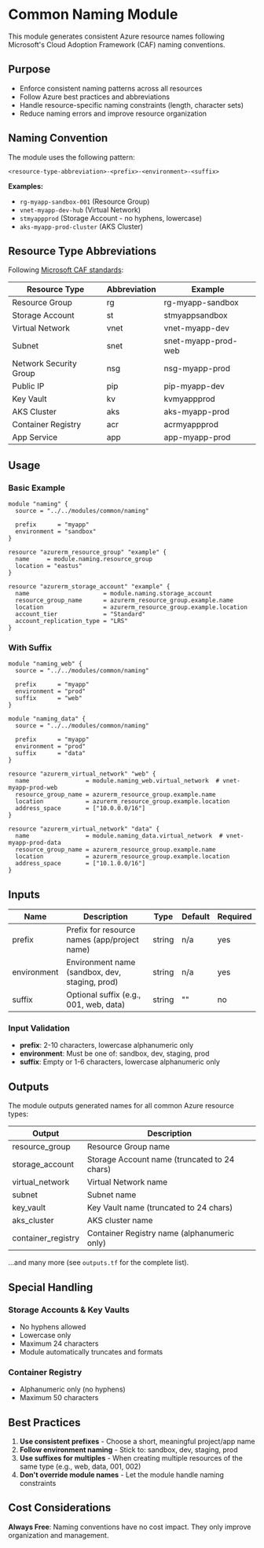 # Common Naming Module

This module generates consistent Azure resource names following Microsoft's Cloud Adoption Framework (CAF) naming conventions.

## Purpose

- Enforce consistent naming patterns across all resources
- Follow Azure best practices and abbreviations
- Handle resource-specific naming constraints (length, character sets)
- Reduce naming errors and improve resource organization

## Naming Convention

The module uses the following pattern:

```
<resource-type-abbreviation>-<prefix>-<environment>-<suffix>
```

**Examples:**
- `rg-myapp-sandbox-001` (Resource Group)
- `vnet-myapp-dev-hub` (Virtual Network)
- `stmyappprod` (Storage Account - no hyphens, lowercase)
- `aks-myapp-prod-cluster` (AKS Cluster)

## Resource Type Abbreviations

Following [Microsoft CAF standards](https://learn.microsoft.com/en-us/azure/cloud-adoption-framework/ready/azure-best-practices/resource-abbreviations):

| Resource Type | Abbreviation | Example |
|---------------|--------------|---------|
| Resource Group | rg | rg-myapp-sandbox |
| Storage Account | st | stmyappsandbox |
| Virtual Network | vnet | vnet-myapp-dev |
| Subnet | snet | snet-myapp-prod-web |
| Network Security Group | nsg | nsg-myapp-prod |
| Public IP | pip | pip-myapp-dev |
| Key Vault | kv | kvmyappprod |
| AKS Cluster | aks | aks-myapp-prod |
| Container Registry | acr | acrmyappprod |
| App Service | app | app-myapp-prod |

## Usage

### Basic Example

```hcl
module "naming" {
  source = "../../modules/common/naming"

  prefix      = "myapp"
  environment = "sandbox"
}

resource "azurerm_resource_group" "example" {
  name     = module.naming.resource_group
  location = "eastus"
}

resource "azurerm_storage_account" "example" {
  name                     = module.naming.storage_account
  resource_group_name      = azurerm_resource_group.example.name
  location                 = azurerm_resource_group.example.location
  account_tier             = "Standard"
  account_replication_type = "LRS"
}
```

### With Suffix

```hcl
module "naming_web" {
  source = "../../modules/common/naming"

  prefix      = "myapp"
  environment = "prod"
  suffix      = "web"
}

module "naming_data" {
  source = "../../modules/common/naming"

  prefix      = "myapp"
  environment = "prod"
  suffix      = "data"
}

resource "azurerm_virtual_network" "web" {
  name                = module.naming_web.virtual_network  # vnet-myapp-prod-web
  resource_group_name = azurerm_resource_group.example.name
  location            = azurerm_resource_group.example.location
  address_space       = ["10.0.0.0/16"]
}

resource "azurerm_virtual_network" "data" {
  name                = module.naming_data.virtual_network  # vnet-myapp-prod-data
  resource_group_name = azurerm_resource_group.example.name
  location            = azurerm_resource_group.example.location
  address_space       = ["10.1.0.0/16"]
}
```

## Inputs

| Name | Description | Type | Default | Required |
|------|-------------|------|---------|----------|
| prefix | Prefix for resource names (app/project name) | string | n/a | yes |
| environment | Environment name (sandbox, dev, staging, prod) | string | n/a | yes |
| suffix | Optional suffix (e.g., 001, web, data) | string | "" | no |

### Input Validation

- **prefix**: 2-10 characters, lowercase alphanumeric only
- **environment**: Must be one of: sandbox, dev, staging, prod
- **suffix**: Empty or 1-6 characters, lowercase alphanumeric only

## Outputs

The module outputs generated names for all common Azure resource types:

| Output | Description |
|--------|-------------|
| resource_group | Resource Group name |
| storage_account | Storage Account name (truncated to 24 chars) |
| virtual_network | Virtual Network name |
| subnet | Subnet name |
| key_vault | Key Vault name (truncated to 24 chars) |
| aks_cluster | AKS cluster name |
| container_registry | Container Registry name (alphanumeric only) |

...and many more (see `outputs.tf` for the complete list).

## Special Handling

### Storage Accounts & Key Vaults
- No hyphens allowed
- Lowercase only
- Maximum 24 characters
- Module automatically truncates and formats

### Container Registry
- Alphanumeric only (no hyphens)
- Maximum 50 characters

## Best Practices

1. **Use consistent prefixes** - Choose a short, meaningful project/app name
2. **Follow environment naming** - Stick to: sandbox, dev, staging, prod
3. **Use suffixes for multiples** - When creating multiple resources of the same type (e.g., web, data, 001, 002)
4. **Don't override module names** - Let the module handle naming constraints

## Cost Considerations

**Always Free**: Naming conventions have no cost impact. They only improve organization and management.

